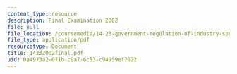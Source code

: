 ```yaml
---
content_type: resource
description: Final Examination 2002
file: null
file_location: /coursemedia/14-23-government-regulation-of-industry-spring-2003/0a4973a2071bc9a76c53c94959ef7022_14232002final.pdf
file_type: application/pdf
resourcetype: Document
title: 14232002final.pdf
uid: 0a4973a2-071b-c9a7-6c53-c94959ef7022
---
```

